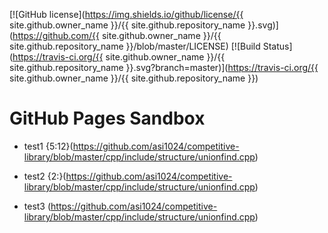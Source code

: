 [![GitHub license](https://img.shields.io/github/license/{{ site.github.owner_name }}/{{ site.github.repository_name }}.svg)](https://github.com/{{ site.github.owner_name }}/{{ site.github.repository_name }}/blob/master/LICENSE)
[![Build Status](https://travis-ci.org/{{ site.github.owner_name }}/{{ site.github.repository_name }}.svg?branch=master)](https://travis-ci.org/{{ site.github.owner_name }}/{{ site.github.repository_name }})

# GitHub Pages Sandbox

- test1
{5:12}(https://github.com/asi1024/competitive-library/blob/master/cpp/include/structure/unionfind.cpp)

- test2
{2:}(https://github.com/asi1024/competitive-library/blob/master/cpp/include/structure/unionfind.cpp)

- test3
(https://github.com/asi1024/competitive-library/blob/master/cpp/include/structure/unionfind.cpp)
